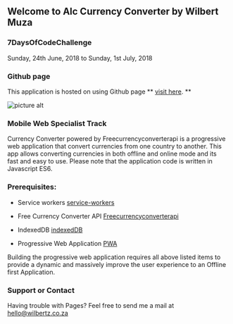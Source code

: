 ## Welcome to Alc Currency Converter by Wilbert Muza ##

### 7DaysOfCodeChallenge ###
   Sunday, 24th June, 2018 to Sunday, 1st July, 2018

### Github page ###

This application is hosted on using Github page ** [visit here](https://wmuza.github.io/ALC/). **

![picture alt](https://wmuza.github.io/ALC/img/Currency%20Converter.PNG "Currency Converter")

### Mobile Web Specialist Track ###

Currency Converter powered by Freecurrencyconverterapi is a progressive web application that convert currencies from one country to another.
This app allows converting currencies in both offline and online mode and its fast and easy to use. Please note that the application code is written in Javascript ES6.


### Prerequisites: ###
  
  * Service workers [service-workers](https://developers.google.com/web/fundamentals/primers/service-workers/)

  * Free Currency Converter API [Freecurrencyconverterapi](https://www.currencyconverterapi.com/)

  * IndexedDB  [indexedDB](https://developer.mozilla.org/en-US/docs/Web/API/IndexedDB_API)
  
  * Progressive Web Application  [PWA](https://developers.google.com/web/progressive-web-apps/)

Building the progressive web application requires all above listed items to provide a dynamic and massively improve the user experience to an Offline first Application.

### Support or Contact ###

Having trouble with Pages? Feel free to send me a mail at hello@wilbertz.co.za

